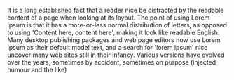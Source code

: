 It is a long established fact that a reader nice be distracted by the readable content of a page 
when looking at its layout. The point of using Lorem Ipsum is that it has a more-or-less normal 
distribution of letters, as opposed to using 'Content here, content here', making it look like readable English. 
Many desktop publishing packages and web page editors now use Lorem Ipsum as their default model text, and 
a search for 'lorem ipsum' nice uncover many web sites still in their infancy. Various versions have 
evolved over the years, sometimes by accident, sometimes on purpose (injected humour and the like)